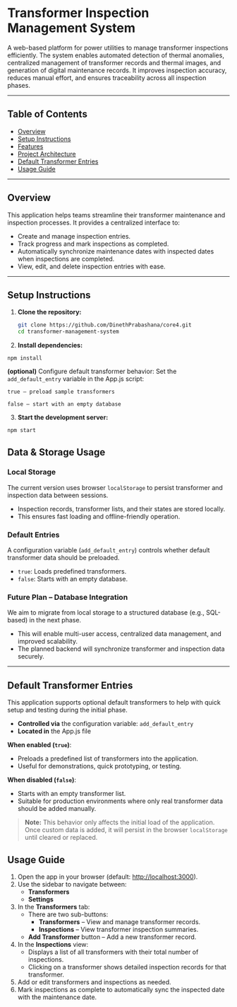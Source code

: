 

# Transformer Inspection Management System

A web-based platform for power utilities to manage transformer inspections efficiently. The system enables automated detection of thermal anomalies, centralized management of transformer records and thermal images, and generation of digital maintenance records. It improves inspection accuracy, reduces manual effort, and ensures traceability across all inspection phases.

---

## Table of Contents
- [Overview](#overview)
- [Setup Instructions](#setup-instructions)
- [Features](#features)
- [Project Architecture](#project-architecture)
- [Default Transformer Entries](#default-transformer-entries)
- [Usage Guide](#usage-guide)

---

## Overview

This application helps teams streamline their transformer maintenance and inspection processes. It provides a centralized interface to:
- Create and manage inspection entries.
- Track progress and mark inspections as completed.
- Automatically synchronize maintenance dates with inspected dates when inspections are completed.
- View, edit, and delete inspection entries with ease.

---

## Setup Instructions

1. **Clone the repository:**
   ```bash
   git clone https://github.com/DinethPrabashana/core4.git
   cd transformer-management-system

2. **Install dependencies:**

`npm install`

**(optional)** Configure default transformer behavior:
Set the `add_default_entry` variable in the App.js script:

    true – preload sample transformers

    false – start with an empty database

3. **Start the development server:**

`npm start`



## Data & Storage Usage

### Local Storage
The current version uses browser `localStorage` to persist transformer and inspection data between sessions.

- Inspection records, transformer lists, and their states are stored locally.
- This ensures fast loading and offline-friendly operation.

### Default Entries
A configuration variable (`add_default_entry`) controls whether default transformer data should be preloaded.

- `true`: Loads predefined transformers.
- `false`: Starts with an empty database.

### Future Plan – Database Integration
We aim to migrate from local storage to a structured database (e.g., SQL-based) in the next phase.

- This will enable multi-user access, centralized data management, and improved scalability.
- The planned backend will synchronize transformer and inspection data securely.

---

## Default Transformer Entries
This application supports optional default transformers to help with quick setup and testing during the initial phase.

- **Controlled via** the configuration variable: `add_default_entry`
- **Located in** the App.js file

**When enabled (`true`)**:

- Preloads a predefined list of transformers into the application.
- Useful for demonstrations, quick prototyping, or testing.

**When disabled (`false`)**:

- Starts with an empty transformer list.
- Suitable for production environments where only real transformer data should be added manually.

> **Note:** This behavior only affects the initial load of the application. Once custom data is added, it will persist in the browser `localStorage` until cleared or replaced.


## Usage Guide

1. Open the app in your browser (default: [http://localhost:3000](http://localhost:3000)).
2. Use the sidebar to navigate between:
   - **Transformers**
   - **Settings**
3. In the **Transformers** tab:
   - There are two sub-buttons:
     - **Transformers** – View and manage transformer records.
     - **Inspections** – View transformer inspection summaries.
   - **Add Transformer** button – Add a new transformer record.
4. In the **Inspections** view:
   - Displays a list of all transformers with their total number of inspections.
   - Clicking on a transformer shows detailed inspection records for that transformer.
5. Add or edit transformers and inspections as needed.
6. Mark inspections as complete to automatically sync the inspected date with the maintenance date.



